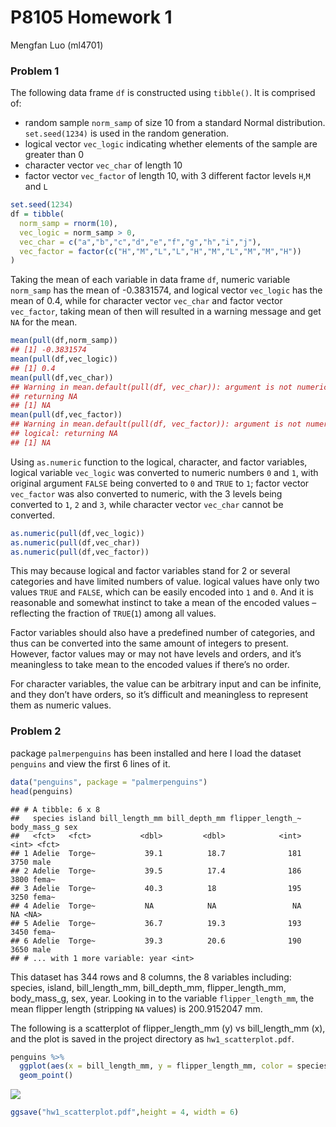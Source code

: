 P8105 Homework 1
================
Mengfan Luo (ml4701)

### Problem 1

The following data frame `df` is constructed using `tibble()`. It is
comprised of:

-   random sample `norm_samp` of size 10 from a standard Normal
    distribution. `set.seed(1234)` is used in the random generation.
-   logical vector `vec_logic` indicating whether elements of the sample
    are greater than 0
-   character vector `vec_char` of length 10
-   factor vector `vec_factor` of length 10, with 3 different factor
    levels `H`,`M` and `L`

``` r
set.seed(1234)
df = tibble(
  norm_samp = rnorm(10),
  vec_logic = norm_samp > 0,
  vec_char = c("a","b","c","d","e","f","g","h","i","j"),
  vec_factor = factor(c("H","M","L","L","H","M","L","M","M","H"))
)
```

Taking the mean of each variable in data frame `df`, numeric variable
`norm_samp` has the mean of -0.3831574, and logical vector `vec_logic`
has the mean of 0.4, while for character vector `vec_char` and factor
vector `vec_factor`, taking mean of then will resulted in a warning
message and get `NA` for the mean.

``` r
mean(pull(df,norm_samp))
## [1] -0.3831574
mean(pull(df,vec_logic))
## [1] 0.4
mean(pull(df,vec_char))
## Warning in mean.default(pull(df, vec_char)): argument is not numeric or logical:
## returning NA
## [1] NA
mean(pull(df,vec_factor))
## Warning in mean.default(pull(df, vec_factor)): argument is not numeric or
## logical: returning NA
## [1] NA
```

Using `as.numeric` function to the logical, character, and factor
variables, logical variable `vec_logic` was converted to numeric numbers
`0` and `1`, with original argument `FALSE` being converted to `0` and
`TRUE` to `1`; factor vector `vec_factor` was also converted to numeric,
with the 3 levels being converted to `1`, `2` and `3`, while character
vector `vec_char` cannot be converted.

``` r
as.numeric(pull(df,vec_logic))
as.numeric(pull(df,vec_char))
as.numeric(pull(df,vec_factor))
```

This may because logical and factor variables stand for 2 or several
categories and have limited numbers of value. logical values have only
two values `TRUE` and `FALSE`, which can be easily encoded into `1` and
`0`. And it is reasonable and somewhat instinct to take a mean of the
encoded values – reflecting the fraction of `TRUE`(`1`) among all
values.

Factor variables should also have a predefined number of categories, and
thus can be converted into the same amount of integers to present.
However, factor values may or may not have levels and orders, and it’s
meaningless to take mean to the encoded values if there’s no order.

For character variables, the value can be arbitrary input and can be
infinite, and they don’t have orders, so it’s difficult and meaningless
to represent them as numeric values.

### Problem 2

package `palmerpenguins` has been installed and here I load the dataset
`penguins` and view the first 6 lines of it.

``` r
data("penguins", package = "palmerpenguins")
head(penguins)
```

    ## # A tibble: 6 x 8
    ##   species island bill_length_mm bill_depth_mm flipper_length_~ body_mass_g sex  
    ##   <fct>   <fct>           <dbl>         <dbl>            <int>       <int> <fct>
    ## 1 Adelie  Torge~           39.1          18.7              181        3750 male 
    ## 2 Adelie  Torge~           39.5          17.4              186        3800 fema~
    ## 3 Adelie  Torge~           40.3          18                195        3250 fema~
    ## 4 Adelie  Torge~           NA            NA                 NA          NA <NA> 
    ## 5 Adelie  Torge~           36.7          19.3              193        3450 fema~
    ## 6 Adelie  Torge~           39.3          20.6              190        3650 male 
    ## # ... with 1 more variable: year <int>

This dataset has 344 rows and 8 columns, the 8 variables including:
species, island, bill\_length\_mm, bill\_depth\_mm, flipper\_length\_mm,
body\_mass\_g, sex, year. Looking in to the variable
`flipper_length_mm`, the mean flipper length (stripping `NA` values) is
200.9152047 mm.

The following is a scatterplot of flipper\_length\_mm (y) vs
bill\_length\_mm (x), and the plot is saved in the project directory as
`hw1_scatterplot.pdf`.

``` r
penguins %>% 
  ggplot(aes(x = bill_length_mm, y = flipper_length_mm, color = species)) + 
  geom_point()
```

![](p8105_hw1_ml4701_files/figure-gfm/unnamed-chunk-6-1.png)<!-- -->

``` r
ggsave("hw1_scatterplot.pdf",height = 4, width = 6)
```
